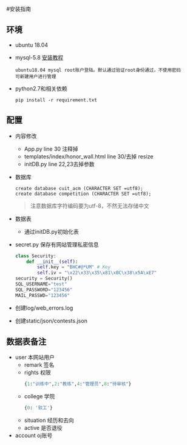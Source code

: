 #安装指南
## 环境
* ubuntu 18.04
* mysql-5.8
    [安装教程](https://blog.csdn.net/lynnyq/article/details/80296137)
    ```
    ubuntu18.04 mysql root账户登陆。默认通过验证root身份通过，不使用密码
    可新建用户进行管理
    ```

* python2.7和相关依赖
    ```
    pip install -r requirement.txt
    ```
## 配置
* 内容修改
    + App.py line 30 注释掉
    + templates/index/honor_wall.html line 30/去掉 resize
    + initDB.py line 22,23去掉参数
* 数据库
    ```mysql
    create database cuit_acm (CHARACTER SET =utf8);
    create database competition (CHARACTER SET =utf8);
    ```
  > 注意数据库字符编码要为utf-8，不然无法存储中文
* 数据表
    + 通过initDB.py初始化表
* secret.py 保存有网站管理私密信息
    ```python
    class Security:
        def __init__(self):
            self.key = "BHC#@*UM" # Key
            self.iv = "\x22\x33\x35\x81\xBC\x38\x5A\xE7"
    security = Security()
    SQL_USERNAME="test"
    SQL_PASSWORD="123456"
    MAIL_PASSWD="123456"
    ```

* 创建log/web_errors.log
* 创建static/json/contests.json

## 数据表备注
* user 本网站用户
    + remark 签名
    + rights 权限
        ```python
        {1:"训练中",2:"教练",4:"管理员",8:"待审核"}
        ```
    + college 学院
        ```python
        {0: '软工'}
        ```
    + situation 经历和去向
    + active 是否退役
* account oj账号


